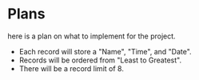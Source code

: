 # Plans

here is a plan on what to implement for the project.

- Each record will store a "Name", "Time", and "Date".
- Records will be ordered from "Least to Greatest".
- There will be a record limit of 8.